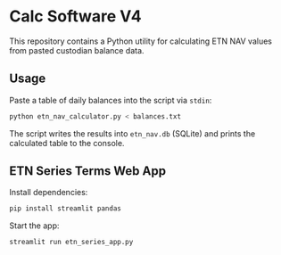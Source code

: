 # Calc Software V4

This repository contains a Python utility for calculating ETN NAV values from pasted custodian balance data.

## Usage

Paste a table of daily balances into the script via `stdin`:

```bash
python etn_nav_calculator.py < balances.txt
```

The script writes the results into `etn_nav.db` (SQLite) and prints the calculated table to the console.

## ETN Series Terms Web App

Install dependencies:

```bash
pip install streamlit pandas
```

Start the app:

```bash
streamlit run etn_series_app.py
```

